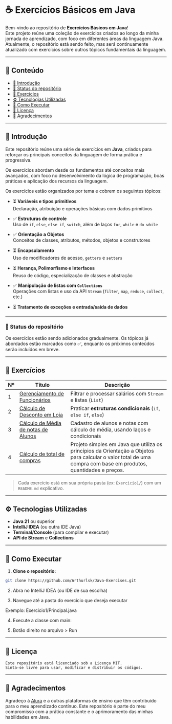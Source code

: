# ☕ Exercícios Básicos em Java

Bem-vindo ao repositório de **Exercícios Básicos em Java**!  
Este projeto reúne uma coleção de exercícios criados ao longo da minha jornada de aprendizado, com foco em diferentes áreas da linguagem Java.  
Atualmente, o repositório está sendo feito, mas será continuamente atualizado com exercícios sobre outros tópicos fundamentais da linguagem.

---

## 📑 Conteúdo

- [📝 Introdução](#-introdução)
- [🚧 Status do repositório](#-status-do-repositório)
- [📂 Exercícios](#-exercícios)
- [⚙️ Tecnologias Utilizadas](#️-tecnologias-utilizadas)
- [🚀 Como Executar](#-como-executar)
- [📄 Licença](#-licença)
- [🙌 Agradecimentos](#-agradecimentos)

---

## 📝 Introdução

Este repositório reúne uma série de exercícios em **Java**, criados para reforçar os principais conceitos da linguagem de forma prática e progressiva.

Os exercícios abordam desde os fundamentos até conceitos mais avançados, com foco no desenvolvimento da lógica de programação, boas práticas e aplicação dos recursos da linguagem.


Os exercícios estão organizados por tema e cobrem os seguintes tópicos:

- ⏳ **Variáveis e tipos primitivos**  
  Declaração, atribuição e operações básicas com dados primitivos

- ✅ **Estruturas de controle**  
  Uso de `if`, `else`, `else if`, `switch`, além de laços `for`, `while` e `do while`

- ✅ **Orientação a Objetos**  
  Conceitos de classes, atributos, métodos, objetos e construtores

- ⏳ **Encapsulamento**  
  Uso de modificadores de acesso, `getters` e `setters`

- ⏳ **Herança, Polimorfismo e Interfaces**  
  Reuso de código, especialização de classes e abstração

- ✅ **Manipulação de listas com `Collections`**  
  Operações com listas e uso da API `Stream` (`filter`, `map`, `reduce`, `collect`, etc.)

- ⏳ **Tratamento de exceções e entrada/saída de dados**

---

### 🚧 Status do repositório

Os exercícios estão sendo adicionados gradualmente. Os tópicos já abordados estão marcados como ✅, enquanto os próximos conteúdos serão incluídos em breve.




---

## 📂 Exercícios

| Nº | Título                                                | Descrição                                                                    |
|----|-------------------------------------------------------|------------------------------------------------------------------------------|
| 1  | [Gerenciamento de Funcionários](src/Exercicio1)       | Filtrar e processar salários com `Stream` e listas (`List`)                  |
| 2  | [Cálculo de Desconto em Loja](src/Exercicio2)         | Praticar **estruturas condicionais** (`if`, `else if`, `else`)               |
| 3  | [Cálculo de Média de notas de Alunos](src/Exercicio3) | Cadastro de alunos e notas com cálculo de média, usando laços e condicionais 
| 4  | [Cálculo de total de compras](src/Exercicio4)         | Projeto simples em Java que utiliza os princípios da Orientação a Objetos para calcular o valor total de uma compra com base em produtos, quantidades e preços.


> Cada exercício está em sua própria pasta (ex: `Exercicio1/`) com um `README.md` explicativo.

---

## ⚙️ Tecnologias Utilizadas

- **Java 21** ou superior
- **IntelliJ IDEA** (ou outra IDE Java)
- **Terminal/Console** (para compilar e executar)
- **API de Stream** e **Collections**

---

## 🚀 Como Executar

1. **Clone o repositório:**

```bash
git clone https://github.com/Arthurlsk/Java-Exercises.git
```
2. Abra no IntelliJ IDEA (ou IDE de sua escolha)

3. Navegue até a pasta do exercício que deseja executar

Exemplo: Exercicio1/Principal.java

4. Execute a classe com main:

5. Botão direito no arquivo > Run


---

## 📄 Licença
```
Este repositório está licenciado sob a Licença MIT.
Sinta-se livre para usar, modificar e distribuir os códigos.
```

---

## 🙌 Agradecimentos
Agradeço à [Alura](https://www.alura.com.br/?utm_term=alura&utm_campaign=%5BSearch%5D%20%5BPerformance%5D%20-%20Institucional&utm_source=bing&utm_medium=cpc&utm_content=73598845598993&campaign_id=566118231&utm_id=566118231_1177577964362469_73598845598993&hsa_acc=138072252&hsa_grp=1177577964362469&hsa_ad=73598845598993&hsa_src=o&hsa_tgt=kwd-73598817883911:loc-20&hsa_kw=alura&hsa_mt=e&hsa_net=bing&hsa_ver=3%20&hsa_cam=566118231&msclkid=38ae809fdc321758b6ede8ed7e62caa4) e a outras plataformas de ensino que têm contribuído para o meu aprendizado contínuo.
Este repositório é parte do meu compromisso com a prática constante e o aprimoramento das minhas habilidades em Java.
